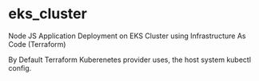 # eks_cluster
Node JS Application Deployment on EKS Cluster using Infrastructure As Code (Terraform)


By Default Terraform Kuberenetes provider uses, the host system kubectl config.
